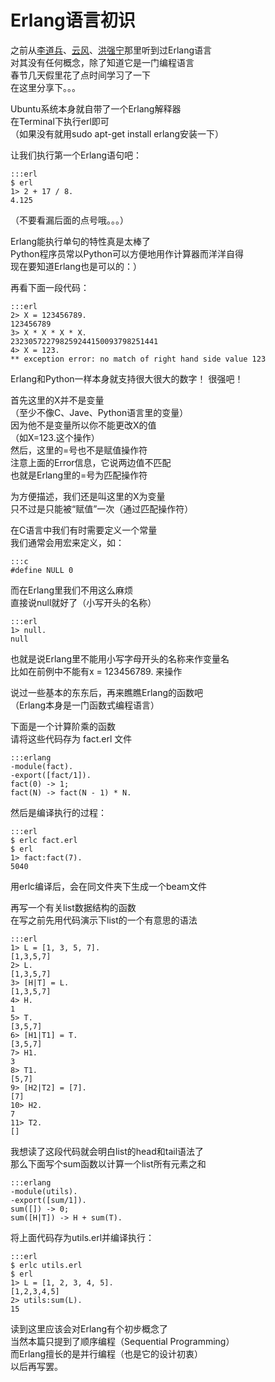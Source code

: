 Erlang语言初识
=============

之前从<a href="http://www.cnblogs.com/lidaobing/">李道兵</a>、<a href="http://blog.codingnow.com/">云风</a>、<a href="http://www.douban.com/people/hongqn/">洪强宁</a>那里听到过Erlang语言  
对其没有任何概念，除了知道它是一门编程语言  
春节几天假里花了点时间学习了一下  
在这里分享下。。。  

Ubuntu系统本身就自带了一个Erlang解释器  
在Terminal下执行erl即可  
（如果没有就用sudo apt-get install erlang安装一下）  

让我们执行第一个Erlang语句吧：  

    :::erl
    $ erl
    1> 2 + 17 / 8.
    4.125

（不要看漏后面的点号哦。。。）  

Erlang能执行单句的特性真是太棒了  
Python程序员常以Python可以方便地用作计算器而洋洋自得  
现在要知道Erlang也是可以的：）  

再看下面一段代码：  

    :::erl
    2> X = 123456789.
    123456789
    3> X * X * X * X.
    232305722798259244150093798251441
    4> X = 123.
    ** exception error: no match of right hand side value 123


Erlang和Python一样本身就支持很大很大的数字！ 很强吧！  

首先这里的X并不是变量  
（至少不像C、Jave、Python语言里的变量）  
因为他不是变量所以你不能更改X的值  
（如X=123.这个操作）  
然后，这里的=号也不是赋值操作符  
注意上面的Error信息，它说两边值不匹配  
也就是Erlang里的=号为匹配操作符  

为方便描述，我们还是叫这里的X为变量  
只不过是只能被“赋值”一次（通过匹配操作符）  

在C语言中我们有时需要定义一个常量  
我们通常会用宏来定义，如：  

    :::c
    #define NULL 0


而在Erlang里我们不用这么麻烦  
直接说null就好了（小写开头的名称）  

    :::erl
    1> null.
    null


也就是说Erlang里不能用小写字母开头的名称来作变量名  
比如在前例中不能有x = 123456789. 来操作  

说过一些基本的东东后，再来瞧瞧Erlang的函数吧  
（Erlang本身是一门函数式编程语言）  

下面是一个计算阶乘的函数  
请将这些代码存为 fact.erl 文件  

    :::erlang
    -module(fact).
    -export([fact/1]).
    fact(0) -> 1;
    fact(N) -> fact(N - 1) * N.


然后是编译执行的过程：  

    :::erl
    $ erlc fact.erl
    $ erl
    1> fact:fact(7).
    5040

用erlc编译后，会在同文件夹下生成一个beam文件  

再写一个有关list数据结构的函数  
在写之前先用代码演示下list的一个有意思的语法  

    :::erl
    1> L = [1, 3, 5, 7].
    [1,3,5,7]
    2> L.
    [1,3,5,7]
    3> [H|T] = L.
    [1,3,5,7]
    4> H.
    1
    5> T.
    [3,5,7]
    6> [H1|T1] = T.
    [3,5,7]
    7> H1.
    3
    8> T1.
    [5,7]
    9> [H2|T2] = [7].
    [7]
    10> H2.
    7
    11> T2.
    []


我想读了这段代码就会明白list的head和tail语法了  
那么下面写个sum函数以计算一个list所有元素之和  

    :::erlang
    -module(utils).
    -export([sum/1]).
    sum([]) -> 0;
    sum([H|T]) -> H + sum(T).


将上面代码存为utils.erl并编译执行：  

    :::erl
    $ erlc utils.erl
    $ erl
    1> L = [1, 2, 3, 4, 5].
    [1,2,3,4,5]
    2> utils:sum(L).
    15


读到这里应该会对Erlang有个初步概念了  
当然本篇只提到了顺序编程（Sequential Programming）  
而Erlang擅长的是并行编程（也是它的设计初衷）  
以后再写罢。  
